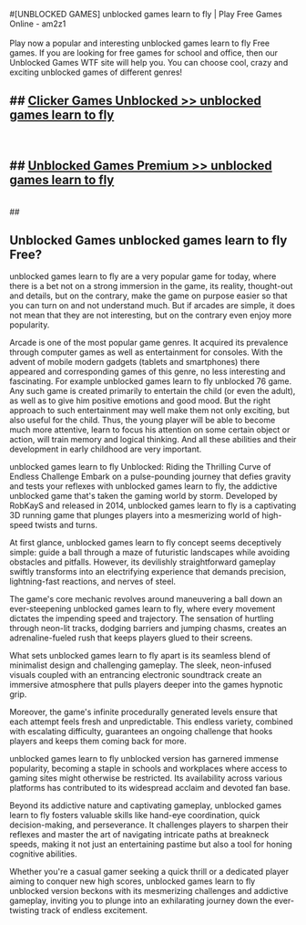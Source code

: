 #[UNBLOCKED GAMES] unblocked games learn to fly | Play Free Games Online - am2z1 <br>
<br>
Play now a popular and interesting unblocked games learn to fly Free games. If you are looking for free games for school and office, then our Unblocked Games WTF site will help you. You can choose cool, crazy and exciting unblocked games of different genres!


## ##  [Clicker Games Unblocked >> unblocked games learn to fly](http://freeplayer.one?title=unblocked_games_learn_to_fly&ref=22)
  <br>

##  ## [Unblocked Games Premium >> unblocked games learn to fly](http://freeplayer.one?title=unblocked_games_learn_to_fly&ref=22)
  <br>
  ##



## Unblocked Games unblocked games learn to fly Free?

unblocked games learn to fly are a very popular game for today, where there is a bet not on a strong immersion in the game, its reality, thought-out and details, but on the contrary, make the game on purpose easier so that you can turn on and not understand much. But if arcades are simple, it does not mean that they are not interesting, but on the contrary even enjoy more popularity.

Arcade is one of the most popular game genres. It acquired its prevalence through computer games as well as entertainment for consoles. With the advent of mobile modern gadgets (tablets and smartphones) there appeared and corresponding games of this genre, no less interesting and fascinating. For example unblocked games learn to fly unblocked 76 game. Any such game is created primarily to entertain the child (or even the adult), as well as to give him positive emotions and good mood. But the right approach to such entertainment may well make them not only exciting, but also useful for the child. Thus, the young player will be able to become much more attentive, learn to focus his attention on some certain object or action, will train memory and logical thinking. And all these abilities and their development in early childhood are very important.

unblocked games learn to fly Unblocked: Riding the Thrilling Curve of Endless Challenge
Embark on a pulse-pounding journey that defies gravity and tests your reflexes with unblocked games learn to fly, the addictive unblocked game that's taken the gaming world by storm. Developed by RobKayS and released in 2014, unblocked games learn to fly is a captivating 3D running game that plunges players into a mesmerizing world of high-speed twists and turns.

At first glance, unblocked games learn to fly concept seems deceptively simple: guide a ball through a maze of futuristic landscapes while avoiding obstacles and pitfalls. However, its devilishly straightforward gameplay swiftly transforms into an electrifying experience that demands precision, lightning-fast reactions, and nerves of steel.

The game's core mechanic revolves around maneuvering a ball down an ever-steepening unblocked games learn to fly, where every movement dictates the impending speed and trajectory. The sensation of hurtling through neon-lit tracks, dodging barriers and jumping chasms, creates an adrenaline-fueled rush that keeps players glued to their screens.

What sets unblocked games learn to fly apart is its seamless blend of minimalist design and challenging gameplay. The sleek, neon-infused visuals coupled with an entrancing electronic soundtrack create an immersive atmosphere that pulls players deeper into the games hypnotic grip.

Moreover, the game's infinite procedurally generated levels ensure that each attempt feels fresh and unpredictable. This endless variety, combined with escalating difficulty, guarantees an ongoing challenge that hooks players and keeps them coming back for more.

unblocked games learn to fly unblocked version has garnered immense popularity, becoming a staple in schools and workplaces where access to gaming sites might otherwise be restricted. Its availability across various platforms has contributed to its widespread acclaim and devoted fan base.

Beyond its addictive nature and captivating gameplay, unblocked games learn to fly fosters valuable skills like hand-eye coordination, quick decision-making, and perseverance. It challenges players to sharpen their reflexes and master the art of navigating intricate paths at breakneck speeds, making it not just an entertaining pastime but also a tool for honing cognitive abilities.

Whether you're a casual gamer seeking a quick thrill or a dedicated player aiming to conquer new high scores, unblocked games learn to fly unblocked version beckons with its mesmerizing challenges and addictive gameplay, inviting you to plunge into an exhilarating journey down the ever-twisting track of endless excitement.